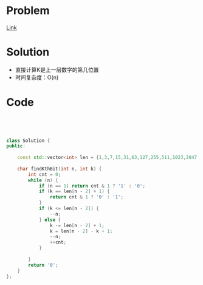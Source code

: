 # Problem
[Link](https://leetcode-cn.com/problems/find-kth-bit-in-nth-binary-string/)

# Solution
* 直接计算K是上一层数字的第几位置
* 时间复杂度：O(n)

# Code
```cpp

    
                                        

class Solution {
public:
    
    const std::vector<int> len = {1,3,7,15,31,63,127,255,511,1023,2047,4095,8191,16383,32767,65535,131071,262143,524287,1048575};
    
    char findKthBit(int n, int k) {
        int cnt = 0;
        while (n) {
            if (n == 1) return cnt & 1 ? '1' : '0';
            if (k == len[n - 2] + 1) {
                return cnt & 1 ? '0' : '1';
            }
            if (k <= len[n - 2]) {
                --n;
            } else {
                k -= len[n - 2] + 1;
                k = len[n - 2] - k + 1;
                --n;
                ++cnt;
            }
            
        }
        return '0';
    }
};
```